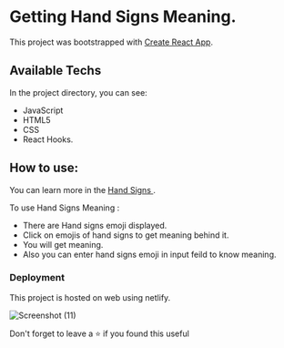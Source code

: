 # Getting  Hand Signs Meaning.

This project was bootstrapped with [Create React App](https://github.com/facebook/create-react-app).

## Available Techs

In the project directory, you can see:
- JavaScript
- HTML5
- CSS
- React Hooks.

## How to use:

You can learn more in the [ Hand Signs ](https://handsigns.netlify.app/).

To use Hand Signs Meaning :

- There are Hand signs emoji displayed.
- Click on emojis of hand signs to get meaning behind it.
- You will get meaning.
- Also you can enter hand signs emoji in input feild to know meaning.


### Deployment

This project is hosted on web using netlify.

![Screenshot (11)](https://user-images.githubusercontent.com/108976136/205936689-58a4f154-c8d4-4066-bd58-231b31cc3436.png)

Don't forget to leave a ⭐ if you found this useful
